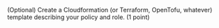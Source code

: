 (Optional) Create a Cloudformation (or Terraform, OpenTofu, whatever) template describing your policy and role. (1 point) 
